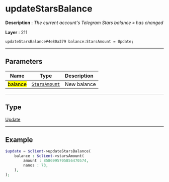 # updateStarsBalance

**Description** : *The current account's Telegram Stars balance » has changed*

**Layer** : 211

```tl
updateStarsBalance#4e80a379 balance:StarsAmount = Update;
```

---

## Parameters

| Name | Type | Description |
| :---: | :---: | :--- |
| <mark>balance</mark> | [`StarsAmount`](type/StarsAmount) | New balance |

---

## Type

[Update](type/Update)

---

## Example

```php
$update = $client->updateStarsBalance(
	balance : $client->starsAmount(
		amount : 8586995705856470574,
		nanos : 73,
	),
);
```